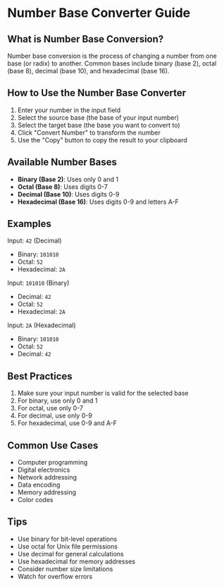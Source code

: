 # Number Base Converter Guide

## What is Number Base Conversion?

Number base conversion is the process of changing a number from one base (or radix) to another. Common bases include binary (base 2), octal (base 8), decimal (base 10), and hexadecimal (base 16).

## How to Use the Number Base Converter

1. Enter your number in the input field
2. Select the source base (the base of your input number)
3. Select the target base (the base you want to convert to)
4. Click "Convert Number" to transform the number
5. Use the "Copy" button to copy the result to your clipboard

## Available Number Bases

- **Binary (Base 2)**: Uses only 0 and 1
- **Octal (Base 8)**: Uses digits 0-7
- **Decimal (Base 10)**: Uses digits 0-9
- **Hexadecimal (Base 16)**: Uses digits 0-9 and letters A-F

## Examples

Input: `42` (Decimal)
- Binary: `101010`
- Octal: `52`
- Hexadecimal: `2A`

Input: `101010` (Binary)
- Decimal: `42`
- Octal: `52`
- Hexadecimal: `2A`

Input: `2A` (Hexadecimal)
- Binary: `101010`
- Octal: `52`
- Decimal: `42`

## Best Practices

1. Make sure your input number is valid for the selected base
2. For binary, use only 0 and 1
3. For octal, use only 0-7
4. For decimal, use only 0-9
5. For hexadecimal, use 0-9 and A-F

## Common Use Cases

- Computer programming
- Digital electronics
- Network addressing
- Data encoding
- Memory addressing
- Color codes

## Tips

- Use binary for bit-level operations
- Use octal for Unix file permissions
- Use decimal for general calculations
- Use hexadecimal for memory addresses
- Consider number size limitations
- Watch for overflow errors 